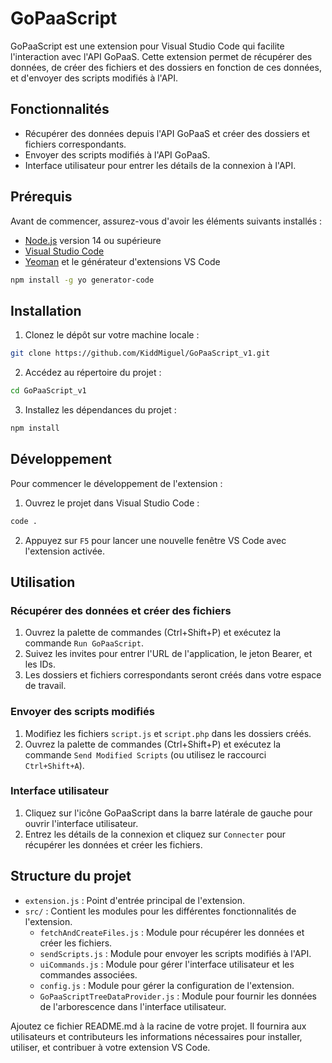 
# GoPaaScript

GoPaaScript est une extension pour Visual Studio Code qui facilite l'interaction avec l'API GoPaaS. Cette extension permet de récupérer des données, de créer des fichiers et des dossiers en fonction de ces données, et d'envoyer des scripts modifiés à l'API.

## Fonctionnalités

- Récupérer des données depuis l'API GoPaaS et créer des dossiers et fichiers correspondants.
- Envoyer des scripts modifiés à l'API GoPaaS.
- Interface utilisateur pour entrer les détails de la connexion à l'API.

## Prérequis

Avant de commencer, assurez-vous d'avoir les éléments suivants installés :

- [Node.js](https://nodejs.org/) version 14 ou supérieure
- [Visual Studio Code](https://code.visualstudio.com/)
- [Yeoman](http://yeoman.io) et le générateur d'extensions VS Code

```sh
npm install -g yo generator-code
```

## Installation

1. Clonez le dépôt sur votre machine locale :

```sh
git clone https://github.com/KiddMiguel/GoPaaScript_v1.git
```

2. Accédez au répertoire du projet :

```sh
cd GoPaaScript_v1
```

3. Installez les dépendances du projet :

```sh
npm install
```

## Développement

Pour commencer le développement de l'extension :

1. Ouvrez le projet dans Visual Studio Code :

```sh
code .
```

2. Appuyez sur `F5` pour lancer une nouvelle fenêtre VS Code avec l'extension activée.

## Utilisation

### Récupérer des données et créer des fichiers

1. Ouvrez la palette de commandes (Ctrl+Shift+P) et exécutez la commande `Run GoPaaScript`.
2. Suivez les invites pour entrer l'URL de l'application, le jeton Bearer, et les IDs.
3. Les dossiers et fichiers correspondants seront créés dans votre espace de travail.

### Envoyer des scripts modifiés

1. Modifiez les fichiers `script.js` et `script.php` dans les dossiers créés.
2. Ouvrez la palette de commandes (Ctrl+Shift+P) et exécutez la commande `Send Modified Scripts` (ou utilisez le raccourci `Ctrl+Shift+A`).

### Interface utilisateur

1. Cliquez sur l'icône GoPaaScript dans la barre latérale de gauche pour ouvrir l'interface utilisateur.
2. Entrez les détails de la connexion et cliquez sur `Connecter` pour récupérer les données et créer les fichiers.

## Structure du projet

- `extension.js` : Point d'entrée principal de l'extension.
- `src/` : Contient les modules pour les différentes fonctionnalités de l'extension.
  - `fetchAndCreateFiles.js` : Module pour récupérer les données et créer les fichiers.
  - `sendScripts.js` : Module pour envoyer les scripts modifiés à l'API.
  - `uiCommands.js` : Module pour gérer l'interface utilisateur et les commandes associées.
  - `config.js` : Module pour gérer la configuration de l'extension.
  - `GoPaaScriptTreeDataProvider.js` : Module pour fournir les données de l'arborescence dans l'interface utilisateur.


Ajoutez ce fichier README.md à la racine de votre projet. Il fournira aux utilisateurs et contributeurs les informations nécessaires pour installer, utiliser, et contribuer à votre extension VS Code.
